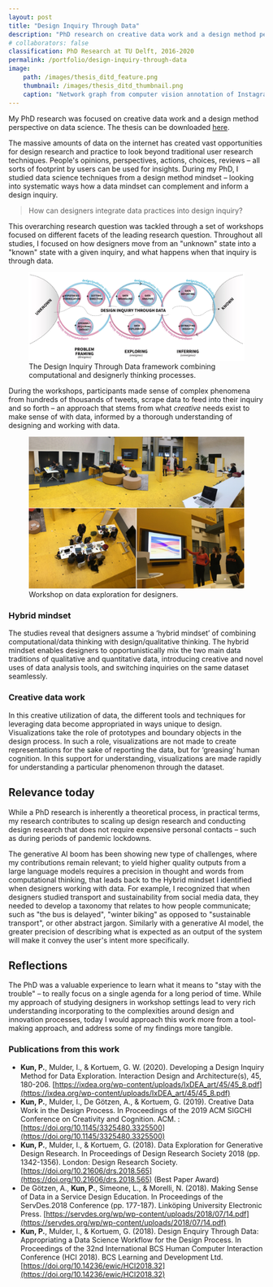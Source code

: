 ```yaml
---
layout: post
title: "Design Inquiry Through Data"
description: "PhD research on creative data work and a design method perspective on data science."
# collaborators: false
classification: PhD Research at TU Delft, 2016-2020
permalink: /portfolio/design-inquiry-through-data
image:
    path: /images/thesis_ditd_feature.png
    thumbnail: /images/thesis_ditd_thumbnail.png
    caption: "Network graph from computer vision annotation of Instagram pictures of Industrial Design faculty at TU Delft."
---
```


My PhD research was focused on creative data work and a design method perspective on data science. The thesis can be downloaded [here](https://doi.org/10.4233/uuid:7e914dd9-2b53-4b2c-9061-86087dbb93b9).

The massive amounts of data on the internet has created vast opportunities for design research and practice to look beyond traditional user research techniques. People's opinions, perspectives, actions, choices, reviews – all sorts of footprint by users can be used for insights. During my PhD, I studied data science techniques from a design method mindset – looking into systematic ways how a data mindset can complement and inform a design inquiry.

> How can designers integrate data practices into design inquiry?

This overarching research question was tackled through a set of workshops focused on different facets of the leading research question. Throughout all studies, I focused on how designers move from an "unknown" state into a "known" state with a given inquiry, and what happens when that inquiry is through data. 

<figure>
	<a href="/images/thesis_ditd_framework.jpg"><img src="/images/thesis_ditd_framework.jpg"></a><figcaption>The Design Inquiry Through Data framework combining computational and designerly thinking processes.</figcaption>
</figure>

During the workshops, participants made sense of complex phenomena from hundreds of thousands of tweets, scrape data to feed into their inquiry and so forth – an approach that stems from what *creative* needs exist to make sense of with data, informed by a thorough understanding of designing and working with data.

<figure>
	<a href="/images/thesis_workshop_teachinglab.jpg"><img src="/images/thesis_workshop_teachinglab.jpg"></a><figcaption>Workshop on data exploration for designers.</figcaption>
</figure>


### Hybrid mindset
The studies reveal that designers assume a ‘hybrid mindset’ of combining computational/data thinking with design/qualitative thinking. The hybrid mindset enables designers to opportunistically mix the two main data traditions of qualitative and quantitative
data, introducing creative and novel uses of data analysis tools, and switching inquiries on the same dataset seamlessly. 

### Creative data work
In this creative utilization of data, the different tools and techniques for leveraging data become appropriated in ways unique to design. Visualizations take the role of prototypes and boundary objects in the design process. In such a role, visualizations are not made to create representations for the sake of reporting the data, but for ‘greasing’ human cognition. In this support for understanding, visualizations are made rapidly for understanding a particular phenomenon through the dataset.

## Relevance today
While a PhD research is inherently a theoretical process, in practical terms, my research contributes to scaling up design research and conducting design research that does not require expensive personal contacts – such as during periods of pandemic lockdowns.

The generative AI boom has been showing new type of challenges, where my contributions remain relevant; to yield higher quality outputs from a large language models requires a precision in thought and words from computational thinking, that leads back to the Hybrid mindset I identified when designers working with data. For example, I recognized that when designers studied transport and sustainability from social media data, they needed to develop a taxonomy that relates to how people communicate; such as "the bus is delayed", "winter biking" as opposed to "sustainable transport", or other abstract jargon. Similarly with a generative AI model, the greater precision of describing what is expected as an output of the system will make it convey the user's intent more specifically. 

## Reflections
The PhD was a valuable experience to learn what it means to "stay with the trouble" – to really focus on a single agenda for a long period of time. While my approach of studying designers in workshop settings lead to very rich understanding incorporating to the complexities around design and innovation processes, today I would approach this work more from a tool-making approach, and address some of my findings more tangible. 

### Publications from this work
- **Kun, P.**, Mulder, I., & Kortuem, G. W. (2020). Developing a Design Inquiry Method for Data Exploration. Interaction Design and Architecture(s), 45, 180-206. [https://ixdea.org/wp-content/uploads/IxDEA_art/45/45_8.pdf](https://ixdea.org/wp-content/uploads/IxDEA_art/45/45_8.pdf)
- **Kun, P.**, Mulder, I., De Götzen, A., & Kortuem, G. (2019). Creative Data Work in the Design Process. In Proceedings of the 2019 ACM SIGCHI Conference on Creativity and Cognition. ACM. : [https://doi.org/10.1145/3325480.3325500](https://doi.org/10.1145/3325480.3325500)
- **Kun, P.**, Mulder, I., & Kortuem, G. (2018). Data Exploration for Generative Design Research. In Proceedings of Design Research Society 2018 (pp. 1342-1356). London: Design Research Society. [https://doi.org/10.21606/drs.2018.565](https://doi.org/10.21606/drs.2018.565) (Best Paper Award)
- De Götzen, A., **Kun, P.**, Simeone, L., & Morelli, N. (2018). Making Sense of Data in a Service Design Education. In Proceedings of the ServDes.2018 Conference (pp. 177-187). Linköping University Electronic Press. [https://servdes.org/wp/wp-content/uploads/2018/07/14.pdf](https://servdes.org/wp/wp-content/uploads/2018/07/14.pdf)
- **Kun, P.**, Mulder, I., & Kortuem, G. (2018). Design Enquiry Through Data: Appropriating a Data Science Workflow for the Design Process. In Proceedings of the 32nd International BCS Human Computer Interaction Conference (HCI 2018). BCS Learning and Development Ltd. [https://doi.org/10.14236/ewic/HCI2018.32](https://doi.org/10.14236/ewic/HCI2018.32)